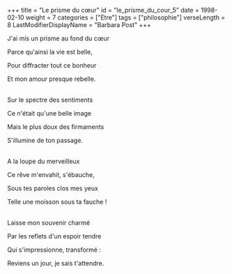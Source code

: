 +++
title = "Le prisme du cœur"
id = "le_prisme_du_cour_5"
date = 1998-02-10
weight = 7
categories = ["Etre"]
tags = ["philosophie"]
verseLength = 8
LastModifierDisplayName = "Barbara Post"
+++

J'ai mis un prisme au fond du cœur

Parce qu'ainsi la vie est belle,

Pour diffracter tout ce bonheur

Et mon amour presque rebelle.

 \
Sur le spectre des sentiments

Ce n'était qu'une belle image

Mais le plus doux des firmaments

S'illumine de ton passage.

 \
A la loupe du merveilleux

Ce rêve m'envahit, s'ébauche,

Sous tes paroles clos mes yeux

Telle une moisson sous ta fauche !

 \
Laisse mon souvenir charmé

Par les reflets d'un espoir tendre

Qui s'impressionne, transformé :

Reviens un jour, je sais t'attendre.

